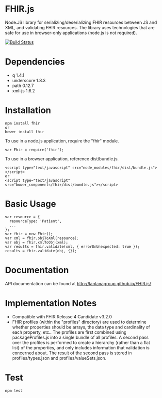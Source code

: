 # FHIR.js
Node.JS library for serializing/deserializing FHIR resources between JS and XML, and validating FHIR resources.
The library uses technologies that are safe for use in browser-only applications (node.js is not required). 

[![Build Status](https://ci.appveyor.com/api/projects/status/nt0h6ufvhdvk7obc/branch/master?svg=true)](https://ci.appveyor.com/project/seanmcilvenna/fhir-js)

# Dependencies
* q 1.4.1
* underscore 1.8.3
* path 0.12.7
* xml-js 1.6.2

# Installation
```
npm install fhir
or
bower install fhir
```

To use in a node.js application, require the "fhir" module.
```
var Fhir = require('fhir');
```

To use in a browser application, reference dist/bundle.js.

```
<script type="text/javascript" src="node_modules/fhir/dist/bundle.js"></script>
or
<script type="text/javascript" src="bower_components/fhir/dist/bundle.js"></script>
```

# Basic Usage
```
var resource = {
  resourceType: 'Patient',
  ...
};
var fhir = new Fhir();
var xml = fhir.objToXml(resource);
var obj = fhir.xmlToObj(xml);
var results = fhir.validate(xml, { errorOnUnexpected: true });
results = fhir.validate(obj, {});
```

# Documentation
API documentation can be found at http://lantanagroup.github.io/FHIR.js/

# Implementation Notes
* Compatible with FHIR Release 4 Candidate v3.2.0
* FHIR profiles (within the "profiles" directory) are used to determine whether properties should be arrays, the data type and cardinality of each property, etc.. The profiles are first combined using packageProfiles.js into a single bundle of all profiles. A second pass over the profiles is performed to create a hierarchy (rather than a flat list) of the properties, and only includes information that validation is concerned about. The result of the second pass is stored in profiles/types.json and profiles/valueSets.json.

# Test
```
npm test
```